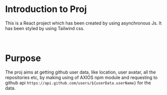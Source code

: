 # Introduction to Proj

This is a React project which has been created by using asynchronous Js. It has been styled by using Tailwind css.

<br>

# Purpose

The proj aims at getting github user data, like location, user avatar, all the repositories etc, by making using of AXIOS npm module and requesting to github api `https://api.github.com/users/${userData.userName}` for the data.